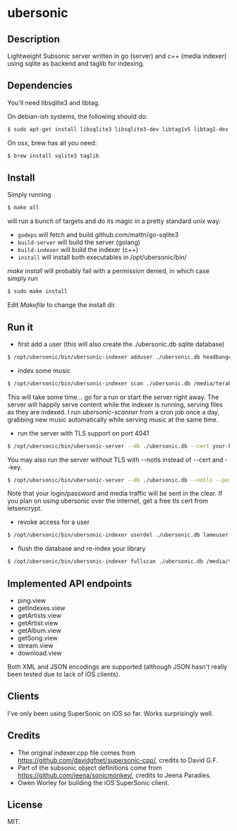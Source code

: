 ubersonic
=========
Description
-----------
Lightweight Subsonic server written in go (server) and c++ (media indexer) using sqlite as backend and taglib for indexing.

Dependencies
------------
You'll need libsqlite3 and libtag.

On debian-ish systems, the following should do:
```bash
$ sudo apt-get install libsqlite3 libsqlite3-dev libtag1v5 libtag1-dev
```

On osx, brew has all you need:
```bash
$ brew install sqlite3 taglib
```

Install
-------

Simply running
```bash
$ make all
```
will run a bunch of targets and do its magic in a pretty standard unix way:

* `godeps` will fetch and build github.com/mattn/go-sqlite3
* `build-server` will build the server (golang)
* `build-indexer` will build the indexer (c++)
* `install` will install both executables in /opt/ubersonic/bin/

*make install* will probably fail with a permission denied, in which case simply run
```bash
$ sudo make install
```
Edit *Makefile* to change the install dir.

Run it
------
* first add a user (this will also create the ./ubersonic.db sqlite database)
```bash
$ /opt/ubersonic/bin/ubersonic-indexer adduser ./ubersonic.db headbanger rock$t4r
```

* index some music
```bash
$ /opt/ubersonic/bin/ubersonic-indexer scan ./ubersonic.db /media/terabytes/of/music
```
This will take some time... go for a run or start the server right away.
The server will happily serve content while the indexer is running, serving files as they are indexed.
I run *ubersonic-scanner* from a cron job once a day, grabbing new music automatically while serving music at the same time.

* run the server with TLS support on port 4041
```bash
$ /opt/ubersonic/bin/ubersonic-server --db ./ubersonic.db --cert your-host.com.crt --key your-host.com.key --port 4041
```

You may also run the server without TLS with --notls instead of --cert and --key.
```bash
$ /opt/ubersonic/bin/ubersonic-server --db ./ubersonic.db --notls --port 4041
```
Note that your login/password and media traffic will be sent in the clear.
If you plan on using ubersonic over the internet, get a free tls cert from letsencrypt.

* revoke access for a user
```bash
$ /opt/ubersonic/bin/ubersonic-indexer userdel ./ubersonic.db lameuser
```

* flush the database and re-index your library
```bash
$ /opt/ubersonic/bin/ubersonic-indexer fullscan ./ubersonic.db /media/tons/of/music
```

Implemented API endpoints
-------------------------
* ping.view
* getIndexes.view
* getArtists.view
* getArtist.view
* getAlbum.view
* getSong.view
* stream.view
* download.view

Both XML and JSON encodings are supported (although JSON hasn't really been tested due to lack of iOS clients).

Clients
-------
I've only been using SuperSonic on iOS so far. Works surprisingly well.

Credits
-------
* The original indexer.cpp file comes from https://github.com/davidgfnet/supersonic-cpp/, credits to David G.F.
* Part of the subsonic object definitions come from https://github.com/jeena/sonicmonkey/, credits to Jeena Paradies.
* Owen Worley for building the iOS SuperSonic client.

License
-------
MIT.

